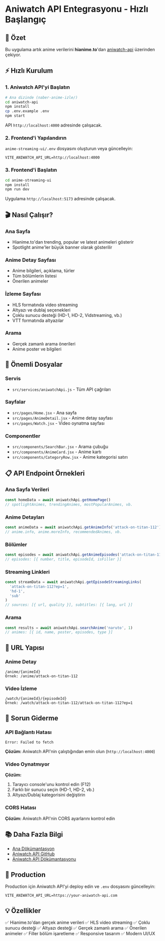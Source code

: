 # Aniwatch API Entegrasyonu - Hızlı Başlangıç

## 🎯 Özet

Bu uygulama artık anime verilerini **hianime.to**'dan [aniwatch-api](https://github.com/ghoshRitesh12/aniwatch-api) üzerinden çekiyor.

## ⚡ Hızlı Kurulum

### 1. Aniwatch API'yi Başlatın

```bash
# Ana dizinde (naber-anime-izle/)
cd aniwatch-api
npm install
cp .env.example .env
npm start
```

API `http://localhost:4000` adresinde çalışacak.

### 2. Frontend'i Yapılandırın

`anime-streaming-ui/.env` dosyasını oluşturun veya güncelleyin:

```env
VITE_ANIWATCH_API_URL=http://localhost:4000
```

### 3. Frontend'i Başlatın

```bash
cd anime-streaming-ui
npm install
npm run dev
```

Uygulama `http://localhost:5173` adresinde çalışacak.

## 🎬 Nasıl Çalışır?

### Ana Sayfa
- Hianime.to'dan trending, popular ve latest animeleri gösterir
- Spotlight anime'ler büyük banner olarak gösterilir

### Anime Detay Sayfası
- Anime bilgileri, açıklama, türler
- Tüm bölümlerin listesi
- Önerilen animeler

### İzleme Sayfası
- HLS formatında video streaming
- Altyazı ve dublaj seçenekleri
- Çoklu sunucu desteği (HD-1, HD-2, Vidstreaming, vb.)
- VTT formatında altyazılar

### Arama
- Gerçek zamanlı arama önerileri
- Anime poster ve bilgileri

## 🔧 Önemli Dosyalar

### Servis
- `src/services/aniwatchApi.js` - Tüm API çağrıları

### Sayfalar
- `src/pages/Home.jsx` - Ana sayfa
- `src/pages/AnimeDetail.jsx` - Anime detay sayfası
- `src/pages/Watch.jsx` - Video oynatma sayfası

### Componentler
- `src/components/SearchBar.jsx` - Arama çubuğu
- `src/components/AnimeCard.jsx` - Anime kartı
- `src/components/CategoryRow.jsx` - Anime kategorisi satırı

## 📋 API Endpoint Örnekleri

### Ana Sayfa Verileri
```javascript
const homeData = await aniwatchApi.getHomePage()
// spotlightAnimes, trendingAnimes, mostPopularAnimes, vb.
```

### Anime Detayları
```javascript
const animeData = await aniwatchApi.getAnimeInfo('attack-on-titan-112')
// anime.info, anime.moreInfo, recommendedAnimes, vb.
```

### Bölümler
```javascript
const episodes = await aniwatchApi.getAnimeEpisodes('attack-on-titan-112')
// episodes: [{ number, title, episodeId, isFiller }]
```

### Streaming Linkleri
```javascript
const streamData = await aniwatchApi.getEpisodeStreamingLinks(
  'attack-on-titan-112?ep=1',
  'hd-1',
  'sub'
)
// sources: [{ url, quality }], subtitles: [{ lang, url }]
```

### Arama
```javascript
const results = await aniwatchApi.searchAnime('naruto', 1)
// animes: [{ id, name, poster, episodes, type }]
```

## 🎨 URL Yapısı

### Anime Detay
```
/anime/{animeId}
Örnek: /anime/attack-on-titan-112
```

### Video İzleme
```
/watch/{animeId}/{episodeId}
Örnek: /watch/attack-on-titan-112/attack-on-titan-112?ep=1
```

## 🐛 Sorun Giderme

### API Bağlantı Hatası
```
Error: Failed to fetch
```
**Çözüm:** Aniwatch API'nin çalıştığından emin olun (`http://localhost:4000`)

### Video Oynatmıyor
**Çözüm:** 
1. Tarayıcı console'unu kontrol edin (F12)
2. Farklı bir sunucu seçin (HD-1, HD-2, vb.)
3. Altyazı/Dublaj kategorisini değiştirin

### CORS Hatası
**Çözüm:** Aniwatch API'nin CORS ayarlarını kontrol edin

## 📚 Daha Fazla Bilgi

- [Ana Dökümantasyon](../ANIWATCH_INTEGRATION.md)
- [Aniwatch API GitHub](https://github.com/ghoshRitesh12/aniwatch-api)
- [Aniwatch API Dökümantasyonu](https://github.com/ghoshRitesh12/aniwatch-api#documentation)

## 🚀 Production

Production için Aniwatch API'yi deploy edin ve `.env` dosyasını güncelleyin:

```env
VITE_ANIWATCH_API_URL=https://your-aniwatch-api.com
```

## 💡 Özellikler

✅ Hianime.to'dan gerçek anime verileri
✅ HLS video streaming
✅ Çoklu sunucu desteği
✅ Altyazı desteği
✅ Gerçek zamanlı arama
✅ Önerilen animeler
✅ Filler bölüm işaretleme
✅ Responsive tasarım
✅ Modern UI/UX
